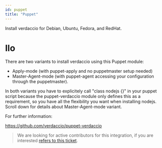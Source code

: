 ```yaml
---
id: puppet
title: "Puppet"
---
```


Install verdaccio for Debian, Ubuntu, Fedora, and RedHat.

# Ilo

There are two variants to install verdaccio using this Puppet module:

* Apply-mode (with puppet-apply and no puppetmaster setup needed)
* Master-Agent-mode (with puppet-agent accessing your configuration through the puppetmaster).

In both variants you have to explicitely call "class nodejs {}" in your puppet script because the puppet-verdaccio module only defines this as a requirement, so you have all the flexibility you want when installing nodejs. Scroll down for details about Master-Agent-mode variant.

For further information:

<https://github.com/verdaccio/puppet-verdaccio>

> We are looking for active contributors for this integration, if you are interested [refers to this ticket](https://github.com/verdaccio/puppet-verdaccio/issues/11).